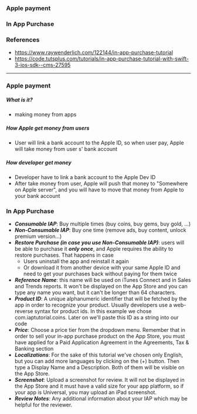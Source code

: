 ### Apple payment
### In App Purchase
### References
  - https://www.raywenderlich.com/122144/in-app-purchase-tutorial
  - https://code.tutsplus.com/tutorials/in-app-purchase-tutorial-with-swift-3-ios-sdk--cms-27595

-------------------------------------
### Apple payment
##### What is it?
  - making money from apps

##### How Apple get money from users
  - User will link a bank account to the Apple ID, so when user pay, Apple will take money from user s' bank account
  
##### How developer get money
  - Developer have to link a bank account to the Apple Dev ID
  - After take money from user, Apple will push that money to "Somewhere on Apple server", and you will have to move that money from Apple to your bank account

### In App Purchase
  - ***Consumable IAP***: Buy multiple times (buy coins, buy gems, buy gold, ...)
  - ***Non-Consumable IAP***: Buy one time (remove ads, buy content, unlock premium version...)
  - ***Restore Purchase (in case you use Non-Consumable IAP)***: users will be able to purchase it ***only once***, and Apple requires the ability to restore purchases. That happens in case 
    - Users uninstall the app and reinstall it again
    - Or download it from another device with your same Apple ID and need to get your purchases back without paying for them twice
  - ***Reference Name***: this name will be used on iTunes Connect and in Sales and Trends reports. It won't be displayed on the App Store and you can type any name you want, but it can't be longer than 64 characters.
  - ***Product ID***: A unique alphanumeric identifier that will be fetched by the app in order to recognize your product. Usually developers use a web-reverse syntax for product ids. In this example we chose com.iaptutorial.coins. Later on we'll paste this ID as a string into our code
  - ***Price***: Choose a price tier from the dropdown menu. Remember that in order to sell your in-app purchase product on the App Store, you must have applied for a Paid Application Agreement in the Agreements, Tax & Banking section
  - ***Localizations***: For the sake of this tutorial we've chosen only English, but you can add more languages by clicking on the (+) button. Then type a Display Name and a Description. Both of them will be visible on the App Store.
  - ***Screenshot***: Upload a screenshot for review. It will not be displayed in the App Store and it must have a valid size for your app platform, so if your app is Universal, you may upload an iPad screenshot.
  - ***Review Notes***: Any additional information about your IAP which may be helpful for the reviewer.
